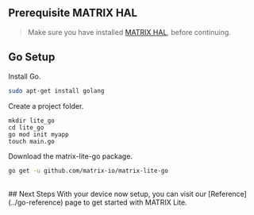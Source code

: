 <h2 style="padding-top:0">Prerequisite MATRIX HAL</h2>

> Make sure you have installed [MATRIX HAL](/matrix-hal/getting-started/), before continuing.

## Go Setup

Install Go.
```bash
sudo apt-get install golang
```

Create a project folder.
```langauge-bash
mkdir lite_go
cd lite_go
go mod init myapp
touch main.go
```

Download the matrix-lite-go package.
```bash
go get -u github.com/matrix-io/matrix-lite-go
```

<br/>
## Next Steps
With your device now setup, you can visit our [Reference](../go-reference) page to get started with MATRIX Lite.
